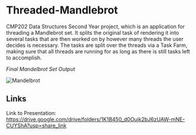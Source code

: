 # Threaded-Mandlebrot
CMP202 Data Structures Second Year project, which is an application for threading a Mandlebrot set. It splits the original task of rendering it into several tasks that are then worked on by however many threads the user decides is necessary. The tasks are split over the threads via a Task Farm, making sure that all threads are running for as long as there is still tasks left to accomplish. 

*Final Mandelbrot Set Output*

![Mandelbrot](https://github.com/user-attachments/assets/4e08089f-d7f1-4df6-9a87-8ced058d543a)

## Links
Link to Presentation: https://drive.google.com/drive/folders/1K1B450_d0Oujk2bJ6zUAW-mNE-CUYShA?usp=share_link
